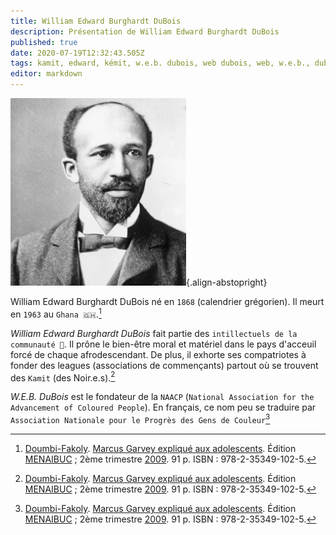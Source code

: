 ```yaml
---
title: William Edward Burghardt DuBois
description: Présentation de William Edward Burghardt DuBois
published: true
date: 2020-07-19T12:32:43.505Z
tags: kamit, edward, kémit, w.e.b. dubois, web dubois, web, w.e.b., dubois, william, burghardt, william edward burghardt dubois, intellectuel, intelligentsia, intelligentsia noire, intelligentsia kamit, intelligentsia kémit, intellectuel noir, intellectuel kémit, intellectuel kamit, kemit, noir, africain, homme
editor: markdown
---
```


![william-edward-burghardt-dubois_public-domain.jpg](/images/personnalite/kemit/william-edward-burghardt-dubois/william-edward-burghardt-dubois_public-domain.jpg){.align-abstopright}

William Edward Burghardt DuBois né en `1868` (calendrier grégorien). Il meurt en `1963` au `Ghana 🇬🇭`.[^1]

*William Edward Burghardt DuBois* fait partie des `intillectuels de la communauté 🧠`. Il prône le bien-être moral et matériel dans le pays d'acceuil forcé de chaque afrodescendant. De plus, il exhorte ses compatriotes à fonder des leagues (associations de commençants) partout où se trouvent des `Kamit` (des Noir.e.s).[^1]

*W.E.B. DuBois* est le fondateur de la `NAACP` (`National Association for the Advancement of Coloured People`). En français, ce nom peu se traduire par `Association Nationale pour le Progrès des Gens de Couleur`[^1]

[^1]: [Doumbi-Fakoly](/personnalite/homme/polymathe/afrique/nord-ouest/pays/mali/doumbi-fakoli). [Marcus Garvey expliqué aux adolescents](/ouvrage/documentaire/marcus-garvey-explique-aux-adolescents). Édition [MENAIBUC](/organisme/editeur/menaibuc) ; 2ème trimestre [2009](/histoire/date/calendrier-gregorien/par-annee/2009). 91 p. ISBN : 978-2-35349-102-5.
